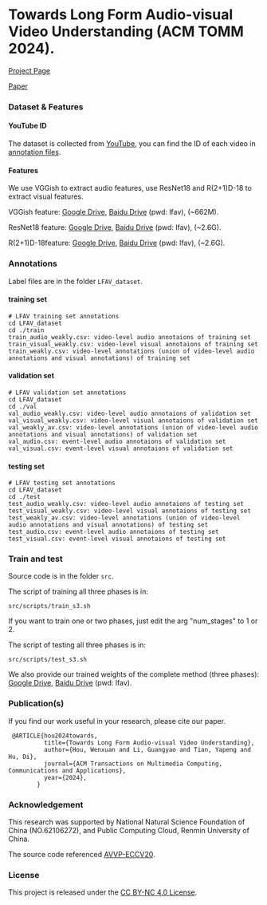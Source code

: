 # Towards Long Form Audio-visual Video Understanding (ACM TOMM 2024). 

[Project Page](https://gewu-lab.github.io/LFAV/)   

[Paper](https://dl.acm.org/doi/pdf/10.1145/3672079)

### Dataset & Features

#### YouTube ID

The dataset is collected from [YouTube](https://www.youtube.com/), you can find the ID of each video in [annotation files](https://github.com/GeWu-Lab/LFAV/tree/main/LFAV_dataset). 

#### Features

We use VGGish to extract audio features, use ResNet18 and R(2+1)D-18 to extract visual features.

VGGish feature: [Google Drive](https://drive.google.com/file/d/1bvTBotLHnPGIeIAkkgMWK7wcWjZ5xbfo/view), [Baidu Drive](https://pan.baidu.com/share/init?surl=nSdhEilGxGFs-7FOgsDoFw) (pwd: lfav), (~662M).

ResNet18 feature: [Google Drive](https://drive.google.com/file/d/14p4jgDo-tteeZPzRBbEq1982tT-uxviZ/view), [Baidu Drive](https://pan.baidu.com/s/1GAstblAMXbhlUj_8QD_ONg) (pwd: lfav), (~2.6G).

R(2+1)D-18feature: [Google Drive](https://drive.google.com/file/d/1FfLpS0PLPXNJ28SqqYLb_vBATlUWnDvK/view), [Baidu Drive](https://pan.baidu.com/share/init?surl=-jRD7MQ0RT0lAN5DP40syA) (pwd: lfav), (~2.6G).

### Annotations

Label files are in the folder  `LFAV_dataset`.

#### training set 

```
# LFAV training set annotations
cd LFAV_dataset
cd ./train
train_audio_weakly.csv: video-level audio annotaions of training set
train_visual_weakly.csv: video-level visual annotaions of training set
train_weakly.csv: video-level annotations (union of video-level audio annotations and visual annotations) of training set
```

#### validation set

```
# LFAV validation set annotations
cd LFAV_dataset
cd ./val
val_audio_weakly.csv: video-level audio annotaions of validation set
val_visual_weakly.csv: video-level visual annotaions of validation set
val_weakly_av.csv: video-level annotations (union of video-level audio annotations and visual annotations) of validation set
val_audio.csv: event-level audio annotaions of validation set
val_visual.csv: event-level visual annotaions of validation set
```

#### testing set

```
# LFAV testing set annotations
cd LFAV_dataset
cd ./test
test_audio_weakly.csv: video-level audio annotaions of testing set
test_visual_weakly.csv: video-level visual annotaions of testing set
test_weakly_av.csv: video-level annotations (union of video-level audio annotations and visual annotations) of testing set
test_audio.csv: event-level audio annotaions of testing set
test_visual.csv: event-level visual annotaions of testing set
```

### Train and test

Source code is in the folder  `src`.

The script of training all three phases is in:

```
src/scripts/train_s3.sh
```

If you want to train one or two phases, just edit the arg "num_stages" to 1 or 2.

The script of testing all three phases is in:

```
src/scripts/test_s3.sh
```

We also provide our trained weights of the complete method (three phases): [Google Drive](https://drive.google.com/file/d/10v-1WnUhHf-0ehH8yXJ0pSkGDYtKVdPy/view?usp=sharing),  [Baidu Drive](https://pan.baidu.com/s/1-wki3AfPAz3YnzNmGrC0wA?pwd=lfav) (pwd: lfav).

### Publication(s)

If you find our work useful in your research, please cite our paper.

```
 @ARTICLE{hou2024towards,
          title={Towards Long Form Audio-visual Video Understanding},
          author={Hou, Wenxuan and Li, Guangyao and Tian, Yapeng and Hu, Di},
          journal={ACM Transactions on Multimedia Computing, Communications and Applications},
          year={2024},
        }
```

### Acknowledgement

This research was supported by National Natural Science Foundation of China (NO.62106272),  and Public Computing Cloud, Renmin University of China.

The source code referenced [AVVP-ECCV20](https://github.com/YapengTian/AVVP-ECCV20).

### License

This project is released under the [CC BY-NC 4.0 License](https://creativecommons.org/licenses/by-nc/4.0/).
